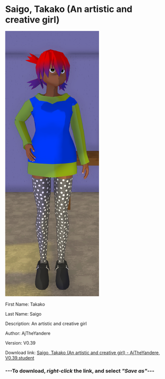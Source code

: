 # Saigo, Takako (An artistic and creative girl)

<img src = "https://raw.githubusercontent.com/Arbiter1223/Daigaku-Gurashi-Custom-Students/master/Students/Files/Saigo%2C%20Takako%20(An%20artistic%20and%20creative%20girl).png">

First Name: Takako

Last Name: Saigo

Description: An artistic and creative girl

Author: AjTheYandere

Version: V0.39

Download link: <a href="https://raw.githubusercontent.com/Arbiter1223/Daigaku-Gurashi-Custom-Students/master/Students/Files/Saigo%2C%20Takako%20(An%20artistic%20and%20creative%20girl)%20-%20AjTheYandere%2C%20V0.39.student">Saigo, Takako (An artistic and creative girl) - AjTheYandere, V0.39.student</a>

### ---**To download, _right-click_ the link, and select _"Save as"_**---
